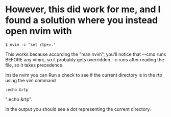 # However, this did work for me, and I found a solution where you instead open nvim with

```$ nvim -c "set rtp+=."```

This works because according the "man nvim", you'll notice that --cmd runs BEFORE any vimrc, 
so it probably gets overridden. -c runs after reading the file, so it takes precedence.

Inside nvim you can Run a check to see if the current directory is in the rtp using the vim command 

```:echo &rtp```

 ":echo &rtp".
 
In the output you should see a dot representing the current directory.
